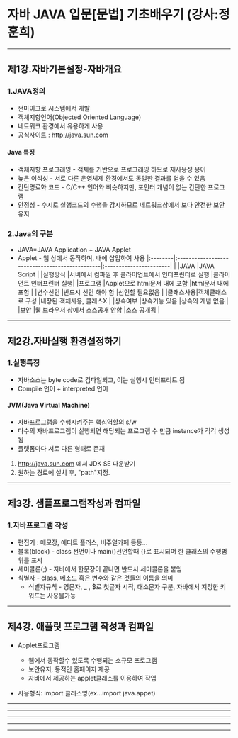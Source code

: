 # 자바 JAVA 입문[문법] 기초배우기 (강사:정훈희)
---------------------------------------------------------
## 제1강.자바기본설정-자바개요
### 1.JAVA정의
+ 썬마이크로 시스템에서 개발
+ 객체지향언어(Objected Oriented Language)
+ 네트워크 환경에서 유용하게 사용
+ 공식사이트 : http://java.sun.com

#### Java 특징
+ 객체지향 프로그래밍 - 객체를 기반으로 프로그래밍 하므로 재사용성 용이
+ 높은 이식성 - 서로 다른 운영체제 환경에서도 동일한 결과를 얻을 수 있음
+ 간단명료화 코드 - C/C++ 언어와 비슷하지만, 포인터 개념이 없는 간단한 프로그램
+ 안정성 - 수시로 실행코드의 수행을 감시하므로 네트워크상에서 보다 안전한 보안 유지


### 2.Java의 구분
+ JAVA=JAVA Application + JAVA Applet
+ Applet - 웹 상에서 동작하며, <html>내에 삽입하여 사용
|:--------|:-----------------------------------------------|:-----------------------|
|         |JAVA                                            |JAVA Script             |
|실행방식  |서버에서 컴파일 후 클라이언트에서 인터프린터로 실행 |클라이언트 인터프린터 실행|
|프로그램  |Applet으로 html문서 내에 포함                    |html문서 내에 포함       |
|변수선언  |반드시 선언 해야 함                              |선언할 필요없음          |
|클래스사용|객체클래스로 구성                                |내장된 객체사용, 클래스X  |
|상속여부  |상속기능 있음                                    |상속의 개념 없음         |
|보안      |웹 브라우저 상에서 소스공개 안함                  |소스 공개됨              |


---------------------------------------------------------
## 제2강.자바실행 환경설정하기
### 1.실행특징
+ 자바소스는 byte code로 컴파일되고, 이는 실행시 인터프리트 됨
+ Compile 언어 + interpreted 언어

#### JVM(Java Virtual Machine)
+ 자바프로그램을 수행시켜주는 핵심역할의 s/w
+ 다수의 자바프로그램이 실행되면 해당되는 프로그램 수 만큼 instance가 각각 생성됨
+ 플랫폼마다 서로 다른 형태로 존재

1. http://java.sun.com 에서 JDK SE 다운받기
2. 원하는 경로에 설치 후, "path"지정.

---------------------------------------------------------
## 제3강. 샘플프로그램작성과 컴파일
### 1.자바프로그램 작성
+ 편집기 : 메모장, 에디트 플러스, 비주얼카페 등등...
+ 블록(block) - class 선언이나 main()선언할때 {}로 표시되며 한 클래스의 수행범위를 표시
+ 세미콜론(;) - 자바에서 한문장이 끝나면 반드시 세미콜론을 붙임
+ 식별자 - class, 메소드 혹은 변수와 같은 것들의 이름을 의미
  - 식별자규칙 - 영문자, _ , $로 첫글자 시작, 대소문자 구분, 자바에서 지정한 키워드는 사용물가능

---------------------------------------------------------
## 제4강. 애플릿 프로그램 작성과 컴파일
+ Applet프로그램
  - 웹에서 동작할수 있도록 수행되는 소규모 프로그램
  - 보안유지, 동적인 홈페이지 제공
  - 자바에서 제공하는 applet클래스를 이용하여 작업

+ 사용형식: import 클래스명(ex...import java.appet)
---------------------------------------------------------



---------------------------------------------------------



---------------------------------------------------------



---------------------------------------------------------



---------------------------------------------------------
